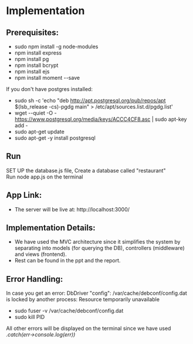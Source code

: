 # Implementation

## Prerequisites:  
- sudo npm install -g node-modules  
- npm install express  
- npm install pg  
- npm install bcrypt  
- npm install ejs  
- npm install moment --save
  
If you don't have postgres installed:  
- sudo sh -c 'echo "deb http://apt.postgresql.org/pub/repos/apt $(lsb_release -cs)-pgdg main" > /etc/apt/sources.list.d/pgdg.list'  
- wget --quiet -O - https://www.postgresql.org/media/keys/ACCC4CF8.asc | sudo apt-key add -  
- sudo apt-get update  
- sudo apt-get -y install postgresql   
 
## Run  
SET UP the database.js file, Create a database called "restaurant"  
Run node app.js on the terminal  

## App Link:  
- The server will be live at: http://localhost:3000/  

## Implementation Details:  
- We have used the MVC architecture since it simplifies the system by separating into models (for querying the DB), controllers (middleware) and views (frontend).
- Rest can be found in the ppt and the report.  

## Error Handling:
In case you get an error:  DbDriver "config": /var/cache/debconf/config.dat is locked by another process: Resource temporarily unavailable  
- sudo fuser -v /var/cache/debconf/config.dat  
- sudo kill PID 

All other errors will be displayed on the terminal since we have used *.catch(err->console.log(err))*
